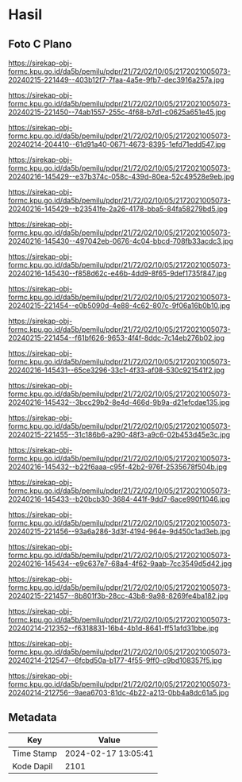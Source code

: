 # Hasil

## Foto C Plano

https://sirekap-obj-formc.kpu.go.id/da5b/pemilu/pdpr/21/72/02/10/05/2172021005073-20240215-221449--403b12f7-7faa-4a5e-9fb7-dec3916a257a.jpg

https://sirekap-obj-formc.kpu.go.id/da5b/pemilu/pdpr/21/72/02/10/05/2172021005073-20240215-221450--74ab1557-255c-4f68-b7d1-c0625a651e45.jpg

https://sirekap-obj-formc.kpu.go.id/da5b/pemilu/pdpr/21/72/02/10/05/2172021005073-20240214-204410--61d91a40-0671-4673-8395-1efd71edd547.jpg

https://sirekap-obj-formc.kpu.go.id/da5b/pemilu/pdpr/21/72/02/10/05/2172021005073-20240216-145429--e37b374c-058c-439d-80ea-52c49528e9eb.jpg

https://sirekap-obj-formc.kpu.go.id/da5b/pemilu/pdpr/21/72/02/10/05/2172021005073-20240216-145429--b23541fe-2a26-4178-bba5-84fa58279bd5.jpg

https://sirekap-obj-formc.kpu.go.id/da5b/pemilu/pdpr/21/72/02/10/05/2172021005073-20240216-145430--497042eb-0676-4c04-bbcd-708fb33acdc3.jpg

https://sirekap-obj-formc.kpu.go.id/da5b/pemilu/pdpr/21/72/02/10/05/2172021005073-20240216-145430--f858d62c-e46b-4dd9-8f65-9def1735f847.jpg

https://sirekap-obj-formc.kpu.go.id/da5b/pemilu/pdpr/21/72/02/10/05/2172021005073-20240215-221454--e0b5090d-4e88-4c62-807c-9f06a16b0b10.jpg

https://sirekap-obj-formc.kpu.go.id/da5b/pemilu/pdpr/21/72/02/10/05/2172021005073-20240215-221454--f61bf626-9653-4f4f-8ddc-7c14eb276b02.jpg

https://sirekap-obj-formc.kpu.go.id/da5b/pemilu/pdpr/21/72/02/10/05/2172021005073-20240216-145431--65ce3296-33c1-4f33-af08-530c921541f2.jpg

https://sirekap-obj-formc.kpu.go.id/da5b/pemilu/pdpr/21/72/02/10/05/2172021005073-20240216-145432--3bcc29b2-8e4d-466d-9b9a-d21efcdae135.jpg

https://sirekap-obj-formc.kpu.go.id/da5b/pemilu/pdpr/21/72/02/10/05/2172021005073-20240215-221455--31c186b6-a290-48f3-a9c6-02b453d45e3c.jpg

https://sirekap-obj-formc.kpu.go.id/da5b/pemilu/pdpr/21/72/02/10/05/2172021005073-20240216-145432--b22f6aaa-c95f-42b2-976f-2535678f504b.jpg

https://sirekap-obj-formc.kpu.go.id/da5b/pemilu/pdpr/21/72/02/10/05/2172021005073-20240216-145433--b20bcb30-3684-441f-9dd7-6ace990f1046.jpg

https://sirekap-obj-formc.kpu.go.id/da5b/pemilu/pdpr/21/72/02/10/05/2172021005073-20240215-221456--93a6a286-3d3f-4194-964e-9d450c1ad3eb.jpg

https://sirekap-obj-formc.kpu.go.id/da5b/pemilu/pdpr/21/72/02/10/05/2172021005073-20240216-145434--e9c637e7-68a4-4f62-9aab-7cc3549d5d42.jpg

https://sirekap-obj-formc.kpu.go.id/da5b/pemilu/pdpr/21/72/02/10/05/2172021005073-20240215-221457--8b801f3b-28cc-43b8-9a98-8269fe4ba182.jpg

https://sirekap-obj-formc.kpu.go.id/da5b/pemilu/pdpr/21/72/02/10/05/2172021005073-20240214-212352--f6318831-16b4-4b1d-8641-ff51afd31bbe.jpg

https://sirekap-obj-formc.kpu.go.id/da5b/pemilu/pdpr/21/72/02/10/05/2172021005073-20240214-212547--6fcbd50a-b177-4f55-9ff0-c9bd108357f5.jpg

https://sirekap-obj-formc.kpu.go.id/da5b/pemilu/pdpr/21/72/02/10/05/2172021005073-20240214-212756--9aea6703-81dc-4b22-a213-0bb4a8dc61a5.jpg


## Metadata

| Key        | Value               |
| ---------- | ------------------- |
| Time Stamp | 2024-02-17 13:05:41 |
| Kode Dapil | 2101                |



